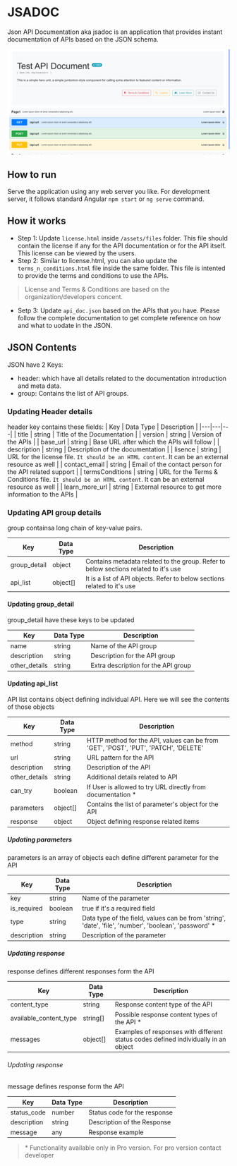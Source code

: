 # JSADOC

Json API Documentation aka jsadoc is an application that provides instant documentation of APIs based on the JSON schema.

![Screenshot](src/assets/images/test_screenshot.png "Test API Documentation Screenshot")

## How to run

Serve the application using any web server you like. For development server, it follows standard Angular `npm start` or `ng serve` command.

## How it works

- Step 1: Update `license.html` inside `/assets/files` folder. This file should contain the license if any for the API documentation or for the API itself. This license can be viewed by the users.
- Step 2: Similar to license.html, you can also update the `terms_n_conditions.html` file inside the same folder. This file is intented to provide the terms and conditions to use the APIs.

> License and Terms & Conditions are based on the organization/developers concent.

- Setp 3: Update `api_doc.json` based on the APIs that you have. Please follow the complete documentation to get complete reference on how and what to uodate in the JSON.

## JSON Contents

JSON have 2 Keys:
- header: which have all details related to the documentation introduction and meta data.
- group: Contains the list of API groups.

### Updating Header details

header key contains these fields:
| Key | Data Type | Description |
|---|---|---|
| title | string | Title of the Documentation |
| version | string | Version of the APIs |
| base_url | string | Base URL after which the APIs will follow |
| description | string | Description of the documentation |
| lisence | string | URL for the license file. `It should be an HTML content`. It can be an external resource as well |
| contact_email | string | Email of the contact person for the API related support |
| termsConditions | string | URL for the Terms & Conditions file. `It should be an HTML content`. It can be an external resource as well |
| learn_more_url | string | External resource to get more information to the APIs |


### Updating API group details

group containsa long chain of key-value pairs.

| Key | Data Type | Description |
|---|---|---|
| group_detail | object | Contains metadata related to the group. Refer to below sections related to it's use |
| api_list | object[] | It is a list of API objects. Refer to below sections related to it's use |


#### Updating group_detail

group_detail have these keys to be updated

| Key | Data Type | Description |
|---|---|---|
| name | string | Name of the API group |
| description | string | Description for the API group |
| other_details | string | Extra description for the API group |


#### Updating api_list

API list contains object defining individual API. Here we will see the contents of those objects

| Key | Data Type | Description |
|---|---|---|
| method | string | HTTP method for the API, values can be from 'GET', 'POST', 'PUT', 'PATCH', 'DELETE' |
| url | string | URL pattern for the API |
| description | string | Description of the API |
| other_details | string | Additional details related to API |
| can_try | boolean | If User is allowed to try URL directly from documentation * |
| parameters | object[] | Contains the list of parameter's object for the API |
| response | object | Object defining response related items |


##### Updating parameters

parameters is an array of objects each define different parameter for the API

| Key | Data Type | Description |
|---|---|---|
| key | string | Name of the parameter |
| is_required | boolean | true if it's a required field |
| type | string | Data type of the field, values can be from 'string', 'date', 'file', 'number', 'boolean', 'password' * |
| description | string | Description of the parameter |


##### Updating response

response defines different responses form the API

| Key | Data Type | Description |
|---|---|---|
| content_type | string | Response content type of the API |
| available_content_type | string[] | Possible response content types of the API * |
| messages | object[] | Examples of responses with different status codes defined individually  in an object |


###### Updating response

message defines response form the API

| Key | Data Type | Description |
|---|---|---|
| status_code | number | Status code for the response |
| description | string | Description of the Response |
| message | any | Response example |


> \* Functionality available only in Pro version. For pro version contact developer